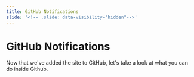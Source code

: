 ```yaml
---
title: GitHub Notifications 
slide: '<!-- .slide: data-visibility="hidden"-->'
---
```


<!-- .slide: data-state="layout-title" class="bg-dark"-->

# GitHub Notifications

> > >

Now that we've added the site to GitHub, let's take a look at what you can do inside Github.

